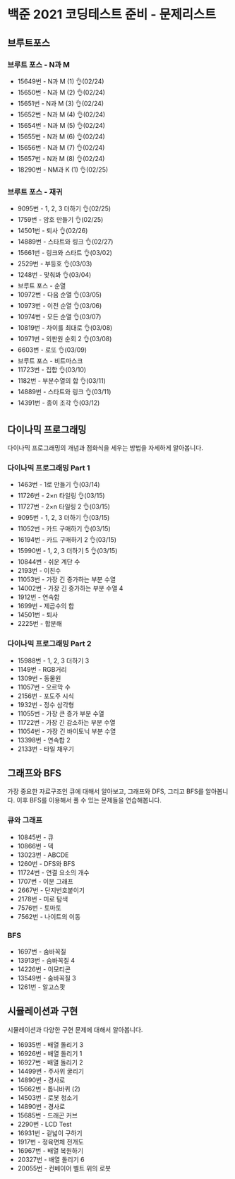 # 백준 2021 코딩테스트 준비 - 문제리스트

## 브루트포스

### 브루트 포스 - N과 M
- 15649번 - N과 M (1) 👌(02/24)
- 15650번 - N과 M (2) 👌(02/24)
- 15651번 - N과 M (3) 👌(02/24)
- 15652번 - N과 M (4) 👌(02/24)
- 15654번 - N과 M (5) 👌(02/24)
- 15655번 - N과 M (6) 👌(02/24)
- 15656번 - N과 M (7) 👌(02/24)
- 15657번 - N과 M (8) 👌(02/24)
- 18290번 - NM과 K (1) 👌(02/25)

### 브루트 포스 - 재귀
- 9095번 - 1, 2, 3 더하기 👌(02/25)
- 1759번 - 암호 만들기 👌(02/25)
- 14501번 - 퇴사 👌(02/26)
- 14889번 - 스타트와 링크 👌(02/27)
- 15661번 - 링크와 스타트 👌(03/02)
- 2529번 - 부등호 👌(03/03)
- 1248번 - 맞춰봐 👌(03/04)
- 브루트 포스 - 순열
- 10972번 - 다음 순열 👌(03/05)
- 10973번 - 이전 순열 👌(03/06)
- 10974번 - 모든 순열 👌(03/07)
- 10819번 - 차이를 최대로 👌(03/08)
- 10971번 - 외판원 순회 2 👌(03/08)
- 6603번 - 로또 👌(03/09)
- 브루트 포스 - 비트마스크
- 11723번 - 집합 👌(03/10)
- 1182번 - 부분수열의 합 👌(03/11)
- 14889번 - 스타트와 링크 👌(03/11)
- 14391번 - 종이 조각 👌(03/12)


## 다이나믹 프로그래밍
다이나믹 프로그래밍의 개념과 점화식을 세우는 방법을 자세하게 알아봅니다.

### 다이나믹 프로그래밍 Part 1
- 1463번 - 1로 만들기 👌(03/14)
- 11726번 - 2×n 타일링 👌(03/15)
- 11727번 - 2×n 타일링 2 👌(03/15)
- 9095번 - 1, 2, 3 더하기 👌(03/15)
- 11052번 - 카드 구매하기 👌(03/15)
- 16194번 - 카드 구매하기 2 👌(03/15)
- 15990번 - 1, 2, 3 더하기 5 👌(03/15)
- 10844번 - 쉬운 계단 수
- 2193번 - 이친수
- 11053번 - 가장 긴 증가하는 부분 수열
- 14002번 - 가장 긴 증가하는 부분 수열 4
- 1912번 - 연속합
- 1699번 - 제곱수의 합
- 14501번 - 퇴사
- 2225번 - 합분해

### 다이나믹 프로그래밍 Part 2
- 15988번 - 1, 2, 3 더하기 3
- 1149번 - RGB거리
- 1309번 - 동물원
- 11057번 - 오르막 수
- 2156번 - 포도주 시식
- 1932번 - 정수 삼각형
- 11055번 - 가장 큰 증가 부분 수열
- 11722번 - 가장 긴 감소하는 부분 수열
- 11054번 - 가장 긴 바이토닉 부분 수열
- 13398번 - 연속합 2
- 2133번 - 타일 채우기


## 그래프와 BFS
가장 중요한 자료구조인 큐에 대해서 알아보고, 그래프와 DFS, 그리고 BFS를 알아봅니다. 이후 BFS를 이용해서 풀 수 있는 문제들을 연습해봅니다.

### 큐와 그래프
- 10845번 - 큐
- 10866번 - 덱
- 13023번 - ABCDE
- 1260번 - DFS와 BFS
- 11724번 - 연결 요소의 개수
- 1707번 - 이분 그래프
- 2667번 - 단지번호붙이기
- 2178번 - 미로 탐색
- 7576번 - 토마토
- 7562번 - 나이트의 이동

### BFS
- 1697번 - 숨바꼭질
- 13913번 - 숨바꼭질 4
- 14226번 - 이모티콘
- 13549번 - 숨바꼭질 3
- 1261번 - 알고스팟


## 시뮬레이션과 구현
시뮬레이션과 다양한 구현 문제에 대해서 알아봅니다.

- 16935번 - 배열 돌리기 3
- 16926번 - 배열 돌리기 1
- 16927번 - 배열 돌리기 2
- 14499번 - 주사위 굴리기
- 14890번 - 경사로
- 15662번 - 톱니바퀴 (2)
- 14503번 - 로봇 청소기
- 14890번 - 경사로
- 15685번 - 드래곤 커브
- 2290번 - LCD Test
- 16931번 - 겉넓이 구하기
- 1917번 - 정육면체 전개도
- 16967번 - 배열 복원하기
- 20327번 - 배열 돌리기 6
- 20055번 - 컨베이어 벨트 위의 로봇
